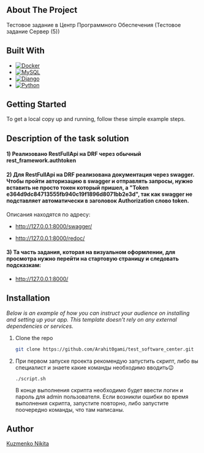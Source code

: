 
<!-- ABOUT THE PROJECT -->
## About The Project

Тестовое задание в Центр Программного Обеспечения (Тестовое задание Сервер (5))


## Built With

* [![Docker][docker.com]][Docker-url]
* [![MySQL][mysql.org]][mysql-url]
* [![Django][djangoproject.com]][Django-url]
* [![Python][Python.org]][Python-url]

<!-- GETTING STARTED -->
## Getting Started

To get a local copy up and running, follow these simple example steps.

## Description of the task solution

#### 1) Реализовано RestFullApi на DRF через обычный rest_framework.authtoken

#### 2) Для RestFullApi на DRF реализована документация через swagger. Чтобы пройти авторизацию в swagger и отправлять запросы, нужно вставить не просто токен который пришел, а "Token e364d9dc84713555fb940c19f1896d8071bb2e3d", так как swagger не подставляет автоматически в заголовок Authorization слово token. 

Описания находятся по адресу:

- <http://127.0.0.1:8000/swagger/>

- <http://127.0.0.1:8000/redoc/>

#### 3) Та часть задания, которая на визуальном оформлении, для просмотра нужно перейти на стартовую страницу и следовать подсказкам:
   - <http://127.0.0.1:8000/>


## Installation

_Below is an example of how you can instruct your audience on installing and setting up your app. This template doesn't rely on any external dependencies or services._

1. Clone the repo
   ```bash
   git clone https://github.com/Arahit0gami/test_software_center.git
   ```
2. При первом запуске проекта рекомендую запустить скрипт, либо вы специалист и знаете какие команды необходимо вводить😉
   ```
   ./script.sh
   ```
   В конце выполнения скрипта необходимо будет ввести логин и пароль для admin пользователя.
   Если возникли ошибки во время выполнения скрипта, запустите повторно, либо запустите поочередно команды, что там написаны.


## Author
[Kuzmenko Nikita](https://github.com/Arahit0gami)


<!-- MARKDOWN LINKS & IMAGES -->
<!-- https://www.markdownguide.org/basic-syntax/#reference-style-links -->
[djangoproject.com]: https://img.shields.io/badge/Django-4.2.5-green?style=plastic&logo=Django
[Django-url]: https://www.djangoproject.com/
[Python.org]: https://img.shields.io/badge/Python-3.11.0-green?style=plastic&logo=python
[Python-url]: https://python.org
[mysql.org]: https://img.shields.io/badge/MySQL-latest-green?style=plastic&logo=MySQL
[mysql-url]: https://www.mysql.com/
[docker.com]: https://img.shields.io/badge/Docker--compose-3.8-green?style=plastic&logo=docker
[Docker-url]: https://docker.com

